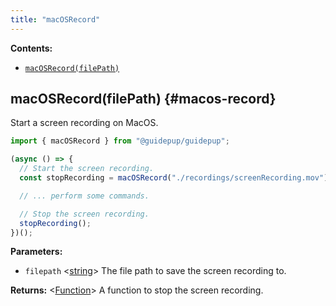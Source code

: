 ```yaml
---
title: "macOSRecord"
---
```


**Contents:**

- [`macOSRecord(filePath)`](./class-macos-record#macos-record)

## macOSRecord(filePath) {#macos-record}

Start a screen recording on MacOS.

```ts
import { macOSRecord } from "@guidepup/guidepup";

(async () => {
  // Start the screen recording.
  const stopRecording = macOSRecord("./recordings/screenRecording.mov");

  // ... perform some commands.

  // Stop the screen recording.
  stopRecording();
})();
```

**Parameters:**

- `filepath` &#60;[string]&#62; The file path to save the screen recording to.

**Returns:** &#60;[Function]&#62; A function to stop the screen recording.

[function]: https://developer.mozilla.org/en-US/docs/Web/JavaScript/Reference/Global_Objects/Function "Function"
[string]: https://developer.mozilla.org/en-US/docs/Web/JavaScript/Data_structures#String_type "string"
